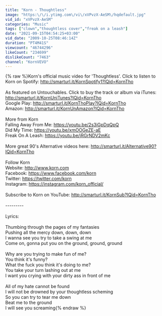 ```yaml
---
title: "Korn - Thoughtless"
image: "https:\/\/i.ytimg.com\/vi\/xVPvzX-AeSM\/hqdefault.jpg"
vid_id: "xVPvzX-AeSM"
categories: "Music"
tags: ["clown","thoughtless cover","freak on a leash"]
date: "2021-09-15T04:54:25+03:00"
vid_date: "2009-10-25T08:46:14Z"
duration: "PT4M41S"
viewcount: "46744296"
likeCount: "234699"
dislikeCount: "7463"
channel: "KornVEVO"
---
```

{% raw %}Korn's official music video for 'Thoughtless'. Click to listen to Korn on Spotify: <a rel="nofollow" target="blank" href="http://smarturl.it/KornSpotify1?IQid=KornTho">http://smarturl.it/KornSpotify1?IQid=KornTho</a><br /><br />As featured on Untouchables. Click to buy the track or album via iTunes: <a rel="nofollow" target="blank" href="http://smarturl.it/KornUniTunes?IQid=KornTho">http://smarturl.it/KornUniTunes?IQid=KornTho</a><br />Google Play: <a rel="nofollow" target="blank" href="http://smarturl.it/KornThoPlay?IQid=KornTho">http://smarturl.it/KornThoPlay?IQid=KornTho</a><br />Amazon: <a rel="nofollow" target="blank" href="http://smarturl.it/KornUnAmazon?IQid=KornTho">http://smarturl.it/KornUnAmazon?IQid=KornTho</a><br /><br />More from Korn<br />Falling Away From Me: <a rel="nofollow" target="blank" href="https://youtu.be/2s3iGpDqQpQ">https://youtu.be/2s3iGpDqQpQ</a><br />Did My Time: <a rel="nofollow" target="blank" href="https://youtu.be/xmOOGeZE-aE">https://youtu.be/xmOOGeZE-aE</a><br />Freak On A Leash: <a rel="nofollow" target="blank" href="https://youtu.be/jRGrNDV2mKc">https://youtu.be/jRGrNDV2mKc</a><br /><br />More great 90's Alternative videos here: <a rel="nofollow" target="blank" href="http://smarturl.it/Alternative90?IQid=KornTho">http://smarturl.it/Alternative90?IQid=KornTho</a><br /><br />Follow Korn<br />Website: <a rel="nofollow" target="blank" href="http://www.korn.com">http://www.korn.com</a><br />Facebook: <a rel="nofollow" target="blank" href="https://www.facebook.com/korn">https://www.facebook.com/korn</a><br />Twitter: <a rel="nofollow" target="blank" href="https://twitter.com/korn">https://twitter.com/korn</a><br />Instagram: <a rel="nofollow" target="blank" href="https://instagram.com/korn_official/">https://instagram.com/korn_official/</a><br /><br />Subscribe to Korn on YouTube: <a rel="nofollow" target="blank" href="http://smarturl.it/KornSub?IQid=KornTho">http://smarturl.it/KornSub?IQid=KornTho</a><br /><br />---------<br /><br />Lyrics:<br /><br />Thumbing through the pages of my fantasies <br />Pushing all the mercy down, down, down <br />I wanna see you try to take a swing at me <br />Come on, gonna put you on the ground, ground, ground <br /><br />Why are you trying to make fun of me? <br />You think it's funny? <br />What the fuck you think it's doing to me? <br />You take your turn lashing out at me <br />I want you crying with your dirty ass in front of me <br /><br />All of my hate cannot be found <br />I will not be drowned by your thoughtless scheming <br />So you can try to tear me down <br />Beat me to the ground <br />I will see you screaming{% endraw %}
